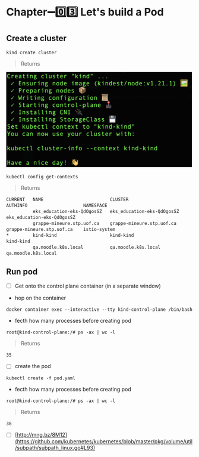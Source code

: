 # Chapter:heavy_minus_sign::zero::three: Let's build a Pod

## Create a cluster

```
kind create cluster
```
> Returns

<img src="../images/kind-return.png" width=500 > </img>

```
kubectl config get-contexts
```
> Returns
```
CURRENT   NAME                         CLUSTER                      AUTHINFO                     NAMESPACE
          eks_education-eks-QdOgosSZ   eks_education-eks-QdOgosSZ   eks_education-eks-QdOgosSZ   
          grappe-mineure.stp.uof.ca    grappe-mineure.stp.uof.ca    grappe-mineure.stp.uof.ca    istio-system
*         kind-kind                    kind-kind                    kind-kind                    
          qa.moodle.k8s.local          qa.moodle.k8s.local          qa.moodle.k8s.local 
```

## Run pod


- [ ] Get onto the control plane container (in a separate window)

* hop on the container

```
docker container exec --interactive --tty kind-control-plane /bin/bash
````

* fecth how many processes before creating pod

```
root@kind-control-plane:/# ps -ax | wc -l
```
> Returns
```
35
```


- [ ] create the pod

```
kubectl create -f pod.yaml
```

* fecth how many processes before creating pod

```
root@kind-control-plane:/# ps -ax | wc -l
```
> Returns
```
38
```

- [ ] [http://mng.bz/8M12](https://github.com/kubernetes/kubernetes/blob/master/pkg/volume/util/subpath/subpath_linux.go#L93)
